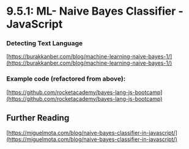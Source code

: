 # 9.5.1: ML- Naive Bayes Classifier - JavaScript

### Detecting Text Language

[https://burakkanber.com/blog/machine-learning-naive-bayes-1/](https://burakkanber.com/blog/machine-learning-naive-bayes-1/)

### Example code \(refactored from above\):

[https://github.com/rocketacademy/bayes-lang-js-bootcamp](https://github.com/rocketacademy/bayes-lang-js-bootcamp)

## Further Reading

[https://miguelmota.com/blog/naive-bayes-classifier-in-javascript/](https://miguelmota.com/blog/naive-bayes-classifier-in-javascript/)

